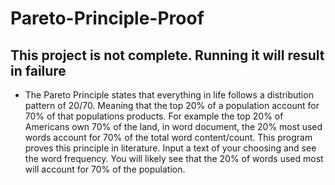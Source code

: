 # Pareto-Principle-Proof
## This project is not complete. Running it will result in failure
- The Pareto Principle states that everything in life follows a distribution pattern of 20/70. Meaning that the top 20% of a population account for 70% of that populations products. For example the top 20% of Americans own 70% of the land, in word document, the 20% most used words account for 70% of the total word content/count. This program proves this principle in literature. Input a text of your choosing and see the word frequency. You will likely see that the 20% of words used most will account for 70% of the population.
